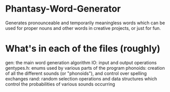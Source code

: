 # Phantasy-Word-Generator
Generates pronounceable and temporarily meaningless words which can be used for proper nouns and other words in creative projects, or just for fun.

# What's in each of the files (roughly)
gen: the main word generation algorithm
IO: input and output operations
gentypes.h: enums used by various parts of the program
phonoids: creation of all the different sounds (or "phonoids"), and control over spelling exchanges
rand: random selection operations and data structures which control the probabilities of various sounds occurring
